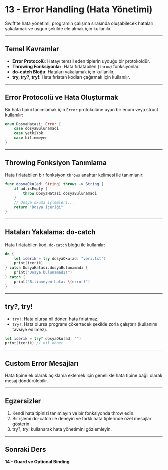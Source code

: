 # 13 - Error Handling (Hata Yönetimi)

Swift’te hata yönetimi, programın çalışma sırasında oluşabilecek hataları yakalamak ve uygun şekilde ele almak için kullanılır.

---

## Temel Kavramlar

- **Error Protocolü**: Hatayı temsil eden tiplerin uyduğu bir protokoldür.
- **Throwing Fonksiyonlar**: Hata fırlatabilen (`throw`) fonksiyonlar.
- **do-catch Bloğu**: Hataları yakalamak için kullanılır.
- **try, try?, try!**: Hata fırlatan kodları çağırmak için kullanılır.

---

## Error Protocolü ve Hata Oluşturmak

Bir hata tipini tanımlamak için `Error` protokolüne uyan bir enum veya struct kullanılır:

```swift
enum DosyaHatasi: Error {
    case dosyaBulunamadi
    case yetkiYok
    case bilinmeyen
}
```

---

## Throwing Fonksiyon Tanımlama

Hata fırlatabilen bir fonksiyon `throws` anahtar kelimesi ile tanımlanır:

```swift
func dosyaOku(ad: String) throws -> String {
    if ad.isEmpty {
        throw DosyaHatasi.dosyaBulunamadi
    }
    // Dosya okuma işlemleri...
    return "Dosya içeriği"
}
```

---

## Hataları Yakalama: do-catch

Hata fırlatabilen kod, `do-catch` bloğu ile kullanılır:

```swift
do {
    let icerik = try dosyaOku(ad: "veri.txt")
    print(icerik)
} catch DosyaHatasi.dosyaBulunamadi {
    print("Dosya bulunamadı!")
} catch {
    print("Bilinmeyen hata: \(error)")
}
```

---

## try?, try!

- `try?`: Hata olursa nil döner, hata fırlatmaz.
- `try!`: Hata olursa programı çökertecek şekilde zorla çalıştırır (kullanımı tavsiye edilmez).

```swift
let icerik = try? dosyaOku(ad: "")
print(icerik) // nil döner
```

---

## Custom Error Mesajları

Hata tipine ek olarak açıklama eklemek için genellikle hata tipine bağlı olarak mesaj döndürülebilir.

---

## Egzersizler

1. Kendi hata tipinizi tanımlayın ve bir fonksiyonda throw edin.
2. Bir işlemi do-catch ile deneyin ve farklı hata tiplerinde özel mesajlar gösterin.
3. try?, try! kullanarak hata yönetimini gözlemleyin.

---

## Sonraki Ders

**14 - Guard ve Optional Binding**
